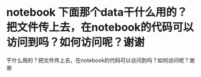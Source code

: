 # notebook 下面那个data干什么用的？把文件传上去，在notebook的代码可以访问到吗？如何访问呢？谢谢

干什么用的？把文件传上去，在notebook的代码可以访问到吗？如何访问呢？谢谢
